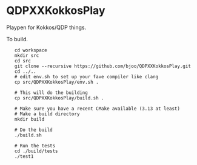 QDPXXKokkosPlay
===============

Playpen for Kokkos/QDP things.

To build.

```mkdir ./workspace
   cd workspace
   mkdir src
   cd src
   git clone --recursive https://github.com/bjoo/QDPXXKokkosPlay.git 
   cd ../..
   # edit env.sh to set up your fave compiler like clang
   cp src/QDPXXKokkosPlay/env.sh .

   # This will do the building
   cp src/QDPXXKokkosPlay/build.sh .

   # Make sure you have a recent CMake available (3.13 at least)
   # Make a build directory
   mkdir build

   # Do the build
   ./build.sh
   
   # Run the tests
   cd ./build/tests
   ./test1
```
